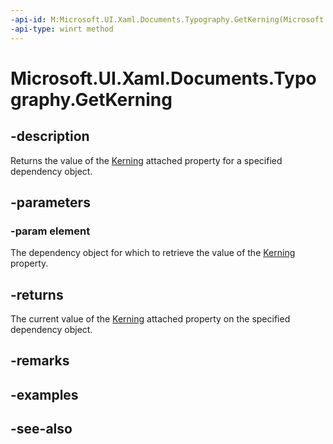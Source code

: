 ```yaml
---
-api-id: M:Microsoft.UI.Xaml.Documents.Typography.GetKerning(Microsoft.UI.Xaml.DependencyObject)
-api-type: winrt method
---
```


<!-- Method syntax
public bool GetKerning(Windows.UI.Xaml.DependencyObject element)
-->

# Microsoft.UI.Xaml.Documents.Typography.GetKerning

## -description
Returns the value of the [Kerning](/uwp/api/microsoft.ui.xaml.documents.typography#xaml-attached-properties) attached property for a specified dependency object.

## -parameters
### -param element
The dependency object for which to retrieve the value of the [Kerning](/uwp/api/microsoft.ui.xaml.documents.typography#xaml-attached-properties) property.

## -returns
The current value of the [Kerning](/uwp/api/microsoft.ui.xaml.documents.typography#xaml-attached-properties) attached property on the specified dependency object.

## -remarks

## -examples

## -see-also
